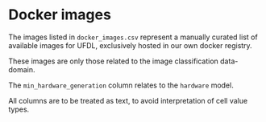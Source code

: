 # Docker images

The images listed in `docker_images.csv` represent a manually curated list of
available images for UFDL, exclusively hosted in our own docker registry.

These images are only those related to the image classification data-domain.

The `min_hardware_generation` column relates to the `hardware` model.

All columns are to be treated as text, to avoid interpretation of cell value types.